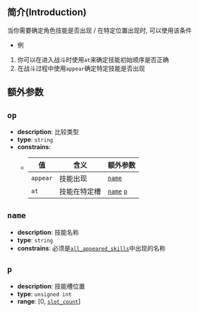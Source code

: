 ## 简介(Introduction)
当你需要确定角色技能是否出现 / 在特定位置出现时, 可以使用该条件

- 例
1. 你可以在进入战斗时使用`at`来确定技能初始顺序是否正确
2. 在战斗过程中使用`appear`确定特定技能是否出现

## 额外参数

## `op`

- **description**: 比较类型
- **type**: `string`
- **constrains**:
  - | 值        | 含义     | 额外参数                      |
    |----------|--------|---------------------------|
    | `appear` | 技能出现   | [`name`](#name)           | 
    | `at`     | 技能在特定槽 | [`name`](#name) [`p`](#p) |

## `name`
- **description**: 技能名称
- **type**: `string`
- **constrains**: 必须是[`all_appeared_skills`](/develop_doc/script/auto_fight#formation-all-appeared-skills)中出现的名称

## `p`
- **description**: 技能槽位置
- **type**: `unsigned int`
- **range**: [0, [`slot_count`](/develop_doc/script/auto_fight#formation-slot-count)]
